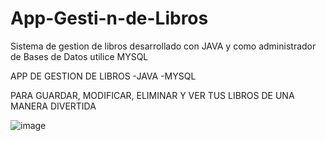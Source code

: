 # App-Gesti-n-de-Libros
Sistema de gestion de libros desarrollado con JAVA y como administrador de Bases de Datos utilice MYSQL


APP DE GESTION DE LIBROS 
-JAVA
-MYSQL

PARA GUARDAR, MODIFICAR, ELIMINAR Y VER TUS LIBROS DE UNA MANERA DIVERTIDA

![image](https://github.com/user-attachments/assets/d876e466-2de3-4d0d-81a0-0431dca79929)
